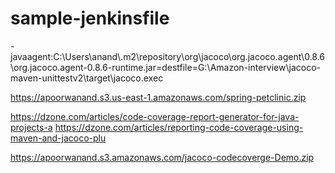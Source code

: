 # sample-jenkinsfile

-javaagent:C:\\Users\\anand\\.m2\\repository\\org\\jacoco\\org.jacoco.agent\\0.8.6\\org.jacoco.agent-0.8.6-runtime.jar=destfile=G:\\Amazon-interview\\jacoco-maven-unittestv2\\target\\jacoco.exec


https://apoorwanand.s3.us-east-1.amazonaws.com/spring-petclinic.zip


https://dzone.com/articles/code-coverage-report-generator-for-java-projects-a
https://dzone.com/articles/reporting-code-coverage-using-maven-and-jacoco-plu

https://apoorwanand.s3.amazonaws.com/jacoco-codecoverge-Demo.zip
